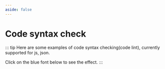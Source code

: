 ```yaml
---
aside: false
---
```


# Code syntax check
::: tip
Here are some examples of code syntax checking(code lint), currently supported for js, json.

Click on the blue font below to see the effect.
:::


<component v-if="CaseContainer" :is="CaseContainer"></component>

<script>
import { shallowRef } from "vue"

export default {
  data() {
    return {
      CaseContainer: null,
    }
  },

  mounted() {
    import('../demo/examples/lint/index.vue').then((module) => {
      this.CaseContainer = shallowRef(module.default)
    })

  }
}
</script>
